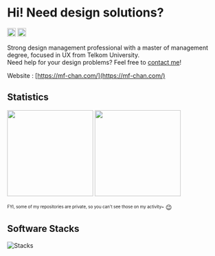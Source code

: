 # Hi! Need design solutions?
<a href="https://github.com/moefc32"><img src="https://komarev.com/ghpvc/?username=moefc32&color=orange&label=Profile+Views" height="20" /></a>
<a href="https://github.com/moefc32"><img src="https://img.shields.io/github/followers/moefc32?label=Follow+Me&style=social" height="20" /></a>

Strong design management professional with a master of management degree, focused in UX from Telkom University.\
Need help for your design problems? Feel free to [contact me](mailto:hai@mf-chan.com)!

Website : [https://mf-chan.com/](https://mf-chan.com/)

## Statistics
<a href="https://github.com/moefc32"><img src="https://github-readme-stats.vercel.app/api/top-langs/?username=moefc32&layout=compact&theme=blueberry&langs_count=8" height="200" /></a>
<a href="https://github.com/moefc32"><img src="https://github-readme-stats.vercel.app/api?username=moefc32&rank_icon=github&layout=compact&theme=blueberry" height="200" /></a>

<sup><sub>FYI, some of my repositories are private, so you can't see those on my activity~</sub></sup> 😉

## Software Stacks
![Stacks](https://skillicons.dev/icons?i=html,css,js,bootstrap,tailwind,alpinejs,nodejs,npm,pnpm,svelte,vite,electron,md,mysql,mongodb,sqlite,prisma,graphql,firebase,supabase,vscode,postman,docker,cloudflare,notion,git,github,gitlab,nginx,windows,ubuntu,ps,ai,pr,ae,figma)
